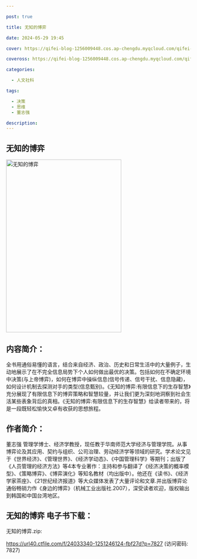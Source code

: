```yaml
---

post: true

title: 无知的博弈

date: 2024-05-29 19:45

cover: https://qifei-blog-1256009448.cos.ap-chengdu.myqcloud.com/qifei-blog/64f6fa66661c6c8e54ab5927.jpg

coveross: https://qifei-blog-1256009448.cos.ap-chengdu.myqcloud.com/qifei-blog/64f6fa66661c6c8e54ab5927.jpg

categories:

  - 人文社科

tags:

  - 决策
  - 思维
  - 董志强

description:
---
```


## 无知的博弈
<img alt="无知的博弈 " class="aligncenter loaded" data-was-processed="true" decoding="async" fetchpriority="high" height="471" src="https://qifei-blog-1256009448.cos.ap-chengdu.myqcloud.com/qifei-blog/64f6fa66661c6c8e54ab5927.jpg" style="cursor: zoom-in;" width="314"/>

## 内容简介：

全书用通俗易懂的语言，结合来自经济、政治、历史和日常生活中的大量例子，生动地展示了在不完全信息局势下个人如何做出最优的决策。包括如何在不确定环境中决策(与上帝博弈)，如何在博弈中操纵信息(信号传递、信号干扰、信息隐藏)，如何设计机制去探测对手的类型(信息甄别)。《无知的博弈:有限信息下的生存智慧》充分展现了有限信息下的博弈策略和智慧较量，并让我们更为深刻地洞察到社会生活某些表象背后的真相。《无知的博弈:有限信息下的生存智慧》给读者带来的，将是一段既轻松愉快又卓有收获的思想旅程。

## 作者简介：

董志强 管理学博士、经济学教授，现任教于华南师范大学经济与管理学院。从事博弈论及其应用、契约与组织、公司治理、劳动经济学等领域的研究。学术论文见于《世界经济》、《管理世界》、《经济学动态》、《中国管理科学》等期刊；出版了《人员管理的经济方法》等4本专业著作：主持和参与翻译了《经济决策的概率模型》、《策略博弈》、《博弈演化》等知名教材（均出版中）。他还在《读书》、《经济学家茶座》、《21世纪经济报道》等大众媒体发表了大量评论和文章.并出版博弈论通俗畅销力作《身边的博弈》（机械工业出版社.2007），深受读者欢迎，版权输出到韩国和中国台湾地区。

## 无知的博弈 电子书下载：

无知的博弈.zip: 

https://url40.ctfile.com/f/24033340-1251246124-fbf27d?p=7827 (访问密码: 7827)
